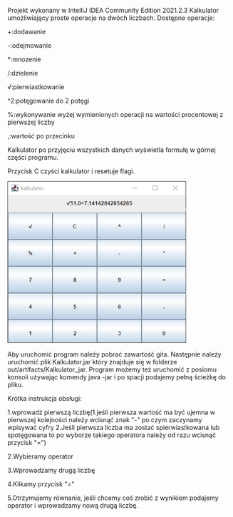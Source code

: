Projekt wykonany w IntelliJ IDEA Community Edition 2021.2.3
Kalkulator umożliwiający proste operacje na dwóch liczbach.
Dostępne operacje:

+:dodawanie

-:odejmowanie

*:mnozenie

/:dzielenie

√:pierwiastkowanie

^2:potęgowanie do 2 potęgi

%:wykonywanie wyżej wymienionych operacji na wartości procentowej z pierwszej liczby

,:wartość po przecinku

Kalkulator po przyjęciu wszystkich danych wyświetla formułę w górnej części programu.

Przycisk C czyści kalkulator i resetuje flagi.

![img.png](img.png)

Aby uruchomić program należy pobrać zawartość gita. Następnie należy uruchomić plik Kalkulator.jar który znajduje się w folderze out/artifacts/Kalkulator_jar. Program możemy też uruchomić z posiomu konsoli używając komendy java -jar i po spacji podajemy pełną ścieżkę do pliku.

Krótka instrukcja obsługi:

1.wprowadż pierwszą liczbę(1.jeśli pierwsza wartość ma być ujemna w pierwszej kolejności należy wcisnąć znak "-" po czym zaczynamy wpisywać cyfry 2.Jeśli pierwsza liczba ma zostać spierwiastkowana lub spotęgowana to po wyborze takiego operatora należy od razu wcisnąć przycisk "=")

2.Wybieramy operator 

3.Wprowadzamy drugą liczbę

4.Klikamy przycisk "="

5.Otrzymujemy równanie, jeśli chcemy coś zrobić z wynikiem podajemy operator i wprowadzamy nową drugą liczbę.